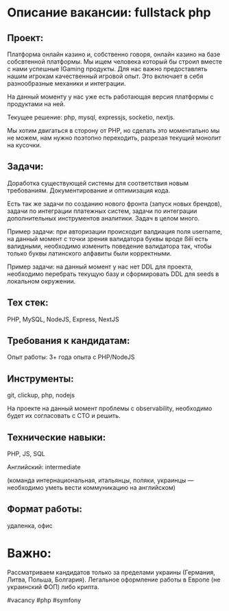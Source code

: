 # Описание вакансии: fullstack php
## Проект: 
Платформа онлайн казино и, собственно говоря, онлайн казино на базе собсвтенной платформы. Мы ищем человека который бы строил вместе с нами успешные IGaming продукты. Для нас важно предоставлять нашим игрокам качественный игровой опыт. Это включает в себя разнообразные механики и интеграции.

На данный моменту у нас уже есть работающая версия платформы с продуктами на ней.

Текущее решение: php, mysql, expressjs, socketio, nextjs.

Мы хотим двигаться в сторону от PHP, но сделать это моментально мы не можем, нам нужно поэтопно переходить, разрезая текущий монолит на кусочки.
## Задачи: 
Доработка существующей системы для соответствия новым требованиям. Документирование и оптимизация кода.

Есть так же задачи по созданию нового фронта (запуск новых брендов), задачи по интеграции платежных систем, задачи по интеграции дополнительных инструментов аналитики. Задач в целом много.

Пример задачи: при авторизации происходит валдиация поля username, на данный момент с точки зрения валидатора буквы вроде ßëï есть валидными, необходимо изменить поведение валидатора так, чтобы только буквы латинского алфавиты были корректными.

Пример задачи: на данный момент у нас нет DDL для проекта, необходимо перебрать текущую базу и сформировать DDL для seeds в локальном окружении.

## Тех стек: 
PHP, MySQL, NodeJS, Express, NextJS

## Требования к кандидатам:
Опыт работы: 3+ года опыта с PHP/NodeJS
## Инструменты: 
git, clickup, php, nodejs

На проекте на данный момент проблемы с observability, необходимо будет их согласовать с CTO и решить.
## Технические навыки:
PHP, JS, SQL

Английский: intermediate 

(команда интернациональная, итальянцы, поляки, украинцы — необходимо уметь вести коммуникацию на английском)
## Формат работы: 
удаленка, офис
# Важно:
Рассматриваем кандидатов только за пределами украины (Германия, Литва, Польша, Болгария). Легальное оформление работы в Европе (не украинский ФОП) либо крипта.

#vacancy #php #symfony